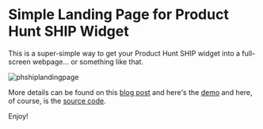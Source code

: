 # Simple Landing Page for Product Hunt SHIP Widget

This is a super-simple way to get your Product Hunt SHIP widget into a full-screen webpage... or something like that.

![phshiplandingpage](https://user-images.githubusercontent.com/1309181/49175974-a6de4680-f2fe-11e8-9e00-820d1a0f7030.gif)

More details can be found on this [blog post](https://john.do/ph-ship-landing-page/) and here's the [demo](http://yen.io/producthunt) and here, of course, is the [source code](https://github.com/yenio/product-hunt-ship-landing-page/blob/master/index.html).

Enjoy!
